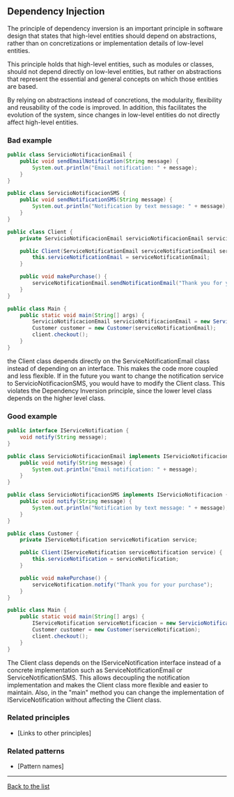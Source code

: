 ## Dependency Injection
The principle of dependency inversion is an important principle in software design that states that high-level entities should depend on abstractions, rather than on concretizations or implementation details of low-level entities.

This principle holds that high-level entities, such as modules or classes, should not depend directly on low-level entities, but rather on abstractions that represent the essential and general concepts on which those entities are based.

By relying on abstractions instead of concretions, the modularity, flexibility and reusability of the code is improved. In addition, this facilitates the evolution of the system, since changes in low-level entities do not directly affect high-level entities.

### Bad example
~~~java
public class ServicioNotificacionEmail {
    public void sendEmailNotification(String message) {
        System.out.println("Email notification: " + message);
    }
}

public class ServicioNotificacionSMS {
    public void sendNotificationSMS(String message) {
        System.out.println("Notification by text message: " + message);
    }
}

public class Client {
    private ServicioNotificacionEmail servicioNotificacionEmail servicioNotificacionEmail;

    public Client(ServiceNotificationEmail serviceNotificationEmail service) {
        this.serviceNotificationEmail = serviceNotificationEmail;
    }

    public void makePurchase() {
        serviceNotificationEmail.sendNotificationEmail("Thank you for your purchase");
    }
}

public class Main {
    public static void main(String[] args) {
        ServicioNotificacionEmail servicioNotificacionEmail = new ServicioNotificacionEmail();
        Customer customer = new Customer(serviceNotificationEmail);
        client.checkout();
    }
}
~~~
the Client class depends directly on the ServiceNotificationEmail class instead of depending on an interface. This makes the code more coupled and less flexible. If in the future you want to change the notification service to ServicioNotificacionSMS, you would have to modify the Client class. This violates the Dependency Inversion principle, since the lower level class depends on the higher level class.

### Good example

~~~java
public interface IServiceNotification {
    void notify(String message);
}

public class ServicioNotificacionEmail implements IServicioNotificacion {
    public void notify(String message) {
        System.out.println("Email notification: " + message);
    }
}

public class ServicioNotificacionSMS implements IServicioNotificacion {
    public void notify(String message) {
        System.out.println("Notification by text message: " + message);
    }
}

public class Customer {
    private IServiceNotification serviceNotification service;

    public Client(IServiceNotification serviceNotification service) {
        this.serviceNotification = serviceNotification;
    }

    public void makePurchase() {
        serviceNotification.notify("Thank you for your purchase");
    }
}

public class Main {
    public static void main(String[] args) {
        IServiceNotification serviceNotificacion = new ServicioNotificacionEmail();
        Customer customer = new Customer(serviceNotification);
        client.checkout();
    }
}

~~~
The Client class depends on the IServiceNotification interface instead of a concrete implementation such as ServiceNotificationEmail or ServiceNotificationSMS. This allows decoupling the notification implementation and makes the Client class more flexible and easier to maintain. Also, in the "main" method you can change the implementation of IServiceNotification without affecting the Client class.
### Related principles

- [Links to other principles] 

### Related patterns

- [Pattern names]

---
[Back to the list](./README.md)